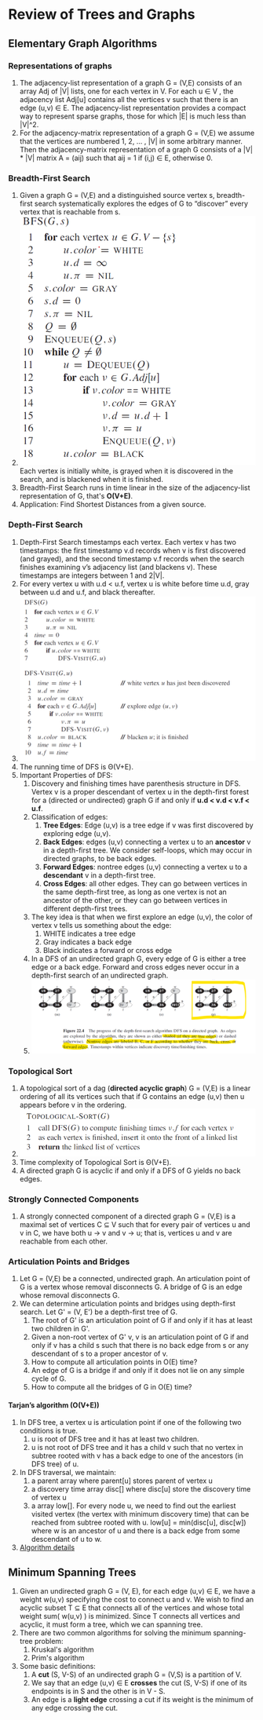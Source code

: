 # Review of Trees and Graphs

## Elementary Graph Algorithms

### Representations of graphs
1. The adjacency-list representation of a graph G = (V,E) consists of an array Adj of |V| lists, one for each vertex in V. For each u ∈ V , the adjacency list Adj[u] contains all the vertices v such that there is an edge (u,v) ∈ E. The adjacency-list representation provides a compact way to represent sparse graphs, those for which |E| is much less than |V|^2. 
2. For the adjacency-matrix representation of a graph G = (V,E) we assume that the vertices are numbered 1, 2, ... , |V| in some arbitrary manner. Then the adjacency-matrix representation of a graph G consists of a |V| * |V| matrix A = (aij) such that aij = 1 if (i,j) ∈ E, otherwise 0. 

### Breadth-First Search
1. Given a graph G = (V,E) and a distinguished source vertex s, breadth-first search systematically explores the edges of G to “discover” every vertex that is reachable from s.
2. ![BFS Algorithm](./images/BFS.png) 
Each vertex is initially white, is grayed when it is discovered in the search, and is blackened when it is finished.
3. Breadth-First Search runs in time linear in the size of the adjacency-list representation of G, that's **O(V+E)**.
4. Application: Find Shortest Distances from a given source.

### Depth-First Search
1. Depth-First Search timestamps each vertex. Each vertex v has two timestamps: the first timestamp v.d records when v is first discovered (and grayed), and the second timestamp v.f records when the search finishes examining v’s adjacency list (and blackens v). These timestamps are integers between 1 and 2|V|.
2. For every vertex u with u.d < u.f, vertex u is white before time u.d, gray between u.d and u.f, and black thereafter.
3. ![DFS Algorithm](./images/DFS.PNG)
4. The running time of DFS is Θ(V+E).   
5. Important Properties of DFS:
    1. Discovery and finishing times have parenthesis structure in DFS. Vertex v is a proper descendant of vertex u in the depth-first forest for a (directed or undirected) graph G if and only if **u.d < v.d < v.f < u.f**.
    2. Classification of edges:
        1. **Tree Edges**: Edge (u,v) is a tree edge if v was first discovered by exploring edge (u,v).
        2. **Back Edges**: edges (u,v) connecting a vertex u to an **ancestor** v in a depth-first tree. We consider self-loops, which may occur in directed graphs, to be back edges. 
        3. **Forward Edges**: nontree edges (u,v) connecting a vertex u to a **descendant** v in a depth-first tree.
        4. **Cross Edges**: all other edges. They can go between vertices in the same depth-first tree, as long as one vertex is not an ancestor of the other, or they can go between vertices in different depth-first trees.
    3. The key idea is that when we first explore an edge (u,v), the color of vertex v tells us something about the edge:
        1. WHITE indicates a tree edge
        2. Gray indicates a back edge
        3. Black indicates a forward or cross edge 
    4. In a DFS of an undirected graph G, every edge of G is either a tree edge or a back edge. Forward and cross edges never occur in a depth-first search of an undirected graph.     
    5. ![Edge Classifications](./images/Edges_Classification.png)



### Topological Sort
1. A topological sort of a dag (**directed acyclic graph**) G = (V,E) is a linear ordering of all its vertices such that if G contains an edge (u,v) then u appears before v in the ordering.
2. ![Topological Sort](./images/Topological_Sort.png)
3. Time complexity of Topological Sort is Θ(V+E). 
4. A directed graph G is acyclic if and only if a DFS of G yields no back edges.

### Strongly Connected Components
1. A strongly connected component of a directed graph G = (V,E) is a maximal set of vertices C ⊆ V such that for every pair of vertices u and v in C, we have both u -> v and v -> u; that is, vertices u and v are reachable from each other.

### Articulation Points and Bridges
1. Let G = (V,E) be a connected, undirected graph. An articulation point of G is a vertex whose removal disconnects G. A bridge of G is an edge whose removal disconnects G.
2. We can determine articulation points and bridges using depth-first search. Let G' = (V, E') be a depth-first tree of G.
    1. The root of G' is an articulation point of G if and only if it has at least two children in G'.
    2. Given a non-root vertex of G' v, v is an articulation point of G if and only if v has a child s such that there is no back edge from s or any descendant of s to a proper ancestor of v.
    3. How to compute all articulation points in O(E) time?
    4. An edge of G is a bridge if and only if it does not lie on any simple cycle of G.
    5. How to compute all the bridges of G in O(E) time?

#### Tarjan’s algorithm (O(V+E))
1. In DFS tree, a vertex u is articulation point if one of the following two conditions is true.
    1. u is root of DFS tree and it has at least two children.
    2. u is not root of DFS tree and it has a child v such that no vertex in subtree rooted with v has a back edge to one of the ancestors (in DFS tree) of u.
2. In DFS traversal, we maintain:
    1. a parent array where parent[u] stores parent of vertex u
    2. a discovery time array disc[] where disc[u] store the discovery time of vertex u
    3. a array low[].  For every node u, we need to find out the earliest visited vertex (the vertex with minimum discovery time) that can be reached from subtree rooted with u. low[u] = min(disc[u], disc[w]) where w is an ancestor of u and there is a back edge from some descendant of u to w. 
3. [Algorithm details](https://www.geeksforgeeks.org/articulation-points-or-cut-vertices-in-a-graph/)  

## Minimum Spanning Trees
1. Given an undirected graph G = (V, E), for each edge (u,v) ∈ E, we have a weight w(u,v) specifying the cost to connect u and v. We wish to find an acyclic subset T ⊆ E that connects all of the vertices and whose total weight sum( w(u,v) ) is minimized. Since T connects all vertices and acyclic, it must form a tree, which we can spanning tree.
2. There are two common algorithms for solving the minimum spanning-tree problem:
    1. Kruskal's algorithm
    2. Prim's algorithm
3. Some basic definitions:
    1. A **cut** (S, V-S) of an undirected graph G = (V,S) is a partition of V. 
    2. We say that an edge (u,v) ∈ E **crosses** the cut (S, V-S) if one of its endpoints is in S and the other is in V - S.
    3. An edge is a **light edge** crossing a cut if its weight is the minimum of any edge crossing the cut.